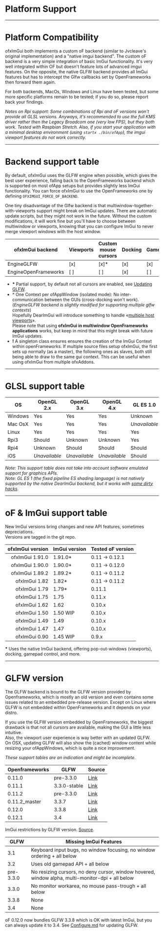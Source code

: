 # Platform Support

- - - -

# Platform Compatibility
ofxImGui both implements a custom oF backend (similar to Jvcleave's original implementation) and a "native imgui backend". The custom oF backend is a very simple integration of basic ImGui functionality. It's very well integrated within OF but doesn't feature lots of advanced imgui features. On the opposite, the native GLFW backend provides all ImGui features but has to intercept the Glfw callbacks set by OpenFrameworks then forward them again.

For both backends, MacOs, Windows and Linux have been tested, but some more specific platforms remain to be tested; if you do so, please report back your findings.

*Notes on Rpi support: Some combinations of Rpi and oF versions won't provide all GLSL versions. Anyways, it's recommended to use the full KMS driver rather then the Legacy Broadcom one (very low FPS), but they both work. Tested with Raspbian Stretch. Also, if you start your application with a minimal desktop environment (using `startx ./bin/ofApp`), the imgui viewport features do not work correctly.* 

- - - -

# Backend support table

By default, ofxImGui uses the GLFW engine when possible, which gives the best user experience, falling back to the OpenFrameworks backend which is supported on most ofApp setups but provides slightly less ImGui functionality. You can force ofxImGui to use the OpenFrameworks one by defining `OFXIMGUI_FORCE_OF_BACKEND`.

One tiny disadvantage of the Glfw backend is that multiwindow-together-with-viewports support might break on ImGui updates. There are automatic update scripts, but they might not work in the future. Without the custom modifications, it will work fine but you'll have to choose between multiwindow or viewports, knowing that you can configure ImGui to never merge viewport windows with the host window.

| ofxImGui backend      | Viewports | Custom mouse cursors | Docking | Gamepads| GL SL | GL ES | Vulkan | Multiple ofxAppWindows | Automatic Contexts |
|-----------------------|-----------|----------------------|---------|---------|-------|-------|--------|------------------------|--------------------|
|  EngineGLFW           | [x]       | [x]*                 | [x]     | [x]     | [x]   | [x]   | Maybe  | [x]^                   | [x]!               |
|  EngineOpenFrameworks | [ ]       | [ ]                  | [x]     | [ ]     | [x]   | [x]   | Maybe  | [x]^                   | [x]!               |

- __*__ Partial support, by default not all cursors are enabled, see [Updating GLFW](./Developpers.md#Improve-ofxImGui-s-backend-bindings).
- __^__ One Context per ofAppWindow (isolated mode): No inter-communication between the GUIs (cross-docking won't work).  
  (_EngineGLFW backend is slightly modified for supporting multiple glfw contexts_)  
  Hopefully DearImGui will introduce something to handle «[multiple host viewports](https://github.com/ocornut/imgui/issues/3012)».  
  Please note that using **ofxImGui in multiwindow OpenFrameworks applications** works, but keep in mind that this might break with future ImGui updates.
- __!__ A singleton class ensures ensures the creation of the ImGui Context within openFrameworks. If multiple source files setup ofxImGui, the first sets up normally (as a master), the following ones as slaves, both still being able to draw to the same gui context. This can be useful when using ofxImGui from multiple ofxAddons.

- - - -

# GLSL support table

| OS      | OpenGL 2.x    | OpenGL 3.x    | OpenGL 4.x    | GL ES 1.0      | GL ES 2       | GL ES 3       |
|---------|---------------|---------------|---------------|----------------|---------------|---------------|
| Windows | Yes           | Yes           | Yes           | Unknown        | Unknown       | Unknown       |
| Mac OsX | Yes           | Yes           | Yes           |  *Unavailable* | *Unavailable* | *Unavailable* |
| Linux   | Yes           | Yes           | Yes           | Yes            | Yes           | Should        |
| Rpi3    | Should        | Unknown       | Unknown       | Yes            | Yes           | Yes           |
| Rpi4    | Unknown       | Should        | Should        | Should         | Should        | Should        |
| iOS     | *Unavailable* | *Unavailable* | *Unavailable* | Should         | Should        | Should        |

*Note: This support table does not take into account software emulated support for graphics APIs.*  
*Note: GL ES 1 (the fixed pipeline ES shading language) is not natively supported by the native DearImGui backend, but it works with [some dirty hacks](src/gles1CompatibilityHacks.h).*

- - - -

# oF & ImGui support table

New ImGui versions bring changes and new API features, sometimes depreciations.  
Versions are tagged in the git repo.

| ofxImGui version  | ImGui version | Tested oF version |
|------------------:|---------------|-------------------|
| ofxImGui 1.91.0   | 1.91.0*       | 0.11 -> 0.12.1 |
| ofxImGui 1.90.0   | 1.90.0*       | 0.11 -> 0.12.0 |
| ofxImGui 1.89.2   | 1.89.2*       | 0.11 -> 0.11.2 |
| ofxImGui 1.82     | 1.82*         | 0.11 -> 0.11.2 |
| ofxImGui 1.79     | 1.79*         | 0.11.1         |
| ofxImGui 1.75     | 1.75          | 0.11.x         |
| ofxImGui 1.62     | 1.62          | 0.10.x         | 
| ofxImGui 1.50     | 1.50 WIP      | 0.10.x         |
| ofxImGui 1.49     | 1.49          | 0.10.x         |
| ofxImGui 1.47     | 1.47          | 0.10.x         |
| ofxImGui 0.90     | 1.45 WIP      | 0.9.x          |

__*__ Uses the native ImGui backend, offering pop-out-windows (viewports), docking, gamepad control, and more.

- - - -

# GLFW version

The GLFW backend is bound to the GLFW version provided by Openframeworks, which is mostly an old version and even contains some issues related to an embedded pre-release version. Except on Linux where GLFW is not embedded within OpenFrameworks and it depends on your distro. 

If you use the GLFW version embedded by OpenFrameworks, the biggest drawback is that not all cursors are available, making the GUI a little less intuitive.  
Also, the viewport user experience is way better with an updated GLFW.  
On OSX, updating GLFW will also show the (cached) window content while resizing your ofAppWindows, which is quite a nice improvement.

*These support tables are an indication and might be incomplete.*

| Openframeworks | GLFW         | Source |
|----------------|--------------|--------|
| 0.11.0         | pre-3.3.0    | [Link](https://github.com/openframeworks/apothecary/blob/14c55b173c4110f05668089617b5a28ab7d110ce/apothecary/formulas/glfw.sh) |
| 0.11.1         | 3.3.0-stable | [Link](https://github.com/openframeworks/apothecary/commit/68a0ec866341a8487d5c555311f3d5975bd62436) |
| 0.11.2         | pre-3.3.0    | [Link](https://github.com/openframeworks/apothecary/pull/197) |
| 0.11.2_master  | 3.3.7        | [Link](https://github.com/openframeworks/apothecary/pull/225) | 
| 0.12.0         | 3.3.8        | [Link](https://github.com/openframeworks/apothecary/commit/bdc421bd28e8b433747759154f29a206d7cc9e41) |
| 0.12.1         | 3.4          | [Link](https://github.com/openframeworks/apothecary/blob/fae96e615875a701d48dc29cf4a3be24bc472a07/apothecary/formulas/glfw.sh#L13) |

ImGui restrictions by GLFW version. [Source](https://github.com/ocornut/imgui/blob/v1.91.0-docking/backends/imgui_impl_glfw.cpp#L118-L145).  

| **GLFW**  | **Missing ImGui Features**   | 
|-----------|------------------------------|
| 3.1       | Keyboard input bugs, no window focusing, no window ordering + all below |
| 3.2       | Uses old gamepad API + all below |
| pre-3.3.0 | No resizing cursors, no deny cursor, window hovered, window alpha, multi-monitor-dpi + all below |
| 3.3.0     | No monitor workarea, no mouse pass-trough + all below |
| 3.3.8     | None |
| 3.4       | None |

oF 0.12.0 now bundles GLFW 3.3.8 which is OK with latest ImGui, but you can always update it to 3.4.
See [Configure.md](./Configure#update-glfw) for updating GLFW.

